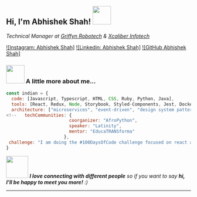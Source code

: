 <h2> Hi, I'm Abhishek Shah! <img src="https://media.giphy.com/media/mGcNjsfWAjY5AEZNw6/giphy.gif" width="50"></h2>
<p><em>Technical Manager at <a href="https://www.griffyn.io">Griffyn Robotech</a> & <a href="http://www.xcaliberinfotech.com">Xcaliber Infotech</a>
</em></p>

[![Instagram: Abhishek Shah]](https://instagram.com/uncommonthinker)
[![Linkedin: Abhishek Shah]](https://www.linkedin.com/in/abhishek29shah)
[![GitHub Abhishek Shah]](https://github.com/uncommonthinker)


### <img src="https://media.giphy.com/media/VgCDAzcKvsR6OM0uWg/giphy.gif" width="50"> A little more about me...  

```javascript
const indian = {
  code: [Javascript, Typescript, HTML, CSS, Ruby, Python, Java],
  tools: [React, Redux, Node, Storybook, Styled-Components, Jest, Docker],
  architecture: ["microservices", "event-driven", "design system pattern"],
<!--   techCommunities: {
                        coorganizer: "AfroPython",
                        speaker: "Latinity",
                        mentor: "EducaTRANSforma"
                      },
 challenge: "I am doing the #100DaysOfCode challenge focused on react and typescript" -->
}
```

<img src="https://media.giphy.com/media/LnQjpWaON8nhr21vNW/giphy.gif" width="60"> <em><b>I love connecting with different people</b> so if you want to say <b>hi, I'll be happy to meet you more!</b> :)</em>

---
